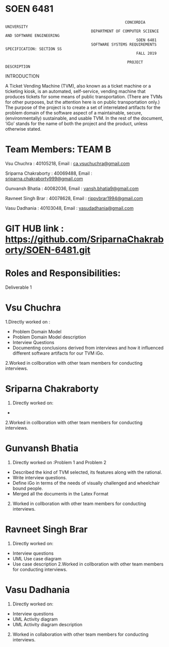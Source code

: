 # SOEN 6481

                                                         CONCORDIA UNIVERSITY
                                          DEPARTMENT OF COMPUTER SCIENCE AND SOFTWARE ENGINEERING
                                                              SOEN 6481
                                          SOFTWARE SYSTEMS REQUIREMENTS SPECIFICATION: SECTION SS
                                                              FALL 2019
  
                                                          PROJECT DESCRIPTION
INTRODUCTION

A Ticket Vending Machine (TVM), also known as a ticket machine or a ticketing kiosk,
is an automated, self-service, vending machine that produces tickets for some means of
public transportation. (There are TVMs for other purposes, but the attention here is on
public transportation only.)
The purpose of the project is to create a set of interrelated artifacts for the problem
domain of the software aspect of a maintainable, secure, (environmentally) sustainable,
and usable TVM. In the rest of the document, ‘iGo’ stands for the name of both the
project and the product, unless otherwise stated.

# Team Members: TEAM B

Vsu Chuchra           :  40105218, Email : ca.vsuchuchra@gmail.com

Sriparna Chakraborty  :  40069488, Email : sriparna.chakraborty999@gmail.com

Gunvansh Bhatia       :  40082036, Email : vansh.bhatia9@gmail.com

Ravneet Singh Brar    :  40078628, Email :  rippybrar1994@gmail.com

Vasu Dadhania         :  40103048, Email : vasudadhania@gmail.com

# GIT HUB link : https://github.com/SriparnaChakraborty/SOEN-6481.git

# Roles and Responsibilities:
Deliverable 1
# Vsu Chuchra 

1.Directly worked on :
- Problem Domain Model
- Problem Domain Model description
- Interview Questions
- Documenting conclusions derived from interviews and how it
  influenced different software artifacts for our TVM iGo.

2.Worked in collboration with other team members for conducting interviews.

# Sriparna Chakraborty

1. Directly worked on:
 - 
2.Worked in collboration with other team members for conducting interviews.
  
# Gunvansh Bhatia
 
  1. Directly worked on :Problem 1 and Problem 2 
  - Described the kind of TVM selected, its features along with the rational. 
  - Write interview questions.
  - Define iGo in terms of the needs of visually challenged and wheelchair bound people.
  - Merged all the documents in the Latex Format
  
 2. Worked in collboration with other team members for conducting interviews.

# Ravneet Singh Brar

1. Directly worked on:
  - Interview questions
  - UML Use case diagram
  - Use case description
2.Worked in collboration with other team members for conducting interviews.


# Vasu Dadhania 

1. Directly worked on:
  - Interview questions
  - UML Activity diagram
  - UML Activity diagram description
2. Worked in collaboration with other team members for conducting interviews.


